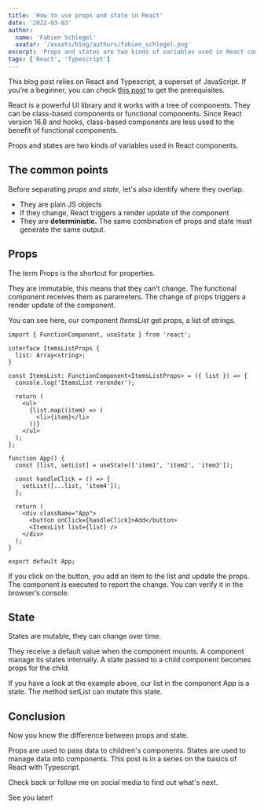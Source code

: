 ```yaml
---
title: 'How to use props and state in React'
date: '2022-03-03'
author:
  name: 'Fabien Schlegel'
  avatar: '/assets/blog/authors/fabien_schlegel.png'
excerpt: 'Props and states are two kinds of variables used in React components.'
tags: ['React', 'Typescript']
---
```


This blog post relies on React and Typescript, a superset of JavaScript. If you’re a beginner, you can check [this post](https://www.devoreur2code.com/begin-react-with-typescript) to get the prerequisites.

React is a powerful UI library and it works with a tree of components. They can be class-based components or functional components. Since React version 16.8 and hooks, class-based components are less used to the benefit of functional components.

Props and states are two kinds of variables used in React components.

## The common points

Before separating *props* and *state*, let's also identify where they overlap.

- They are plain JS objects
- If they change, React triggers a render update of the component
- They are **deterministic.** The same combination of props and state must generate the same output.

## Props

The term Props is the shortcut for properties.

They are immutable, this means that they can’t change. The functional component receives them as parameters. The change of props triggers a render update of the component.

You can see here, our component _ItemsList_ get props, a list of strings.

```tsx
import { FunctionComponent, useState } from 'react';

interface ItemsListProps {
  list: Array<string>;
}

const ItemsList: FunctionComponent<ItemsListProps> = ({ list }) => {
  console.log('ItemsList rerender');

  return (
    <ul>
      {list.map((item) => (
        <li>{item}</li>
      ))}
    </ul>
  );
};

function App() {
  const [list, setList] = useState(['item1', 'item2', 'item3']);

  const handleClick = () => {
    setList([...list, 'item4']);
  };

  return (
    <div className="App">
      <button onClick={handleClick}>Add</button>
      <ItemsList list={list} />
    </div>
  );
}

export default App;
```

If you click on the button, you add an item to the list and update the props. The component is executed to report the change. You can verify it in the browser’s console.

## State

States are mutable, they can change over time.

They receive a default value when the component mounts. A component manage its states internally. A state passed to a child component becomes props for the child.

If you have a look at the example above, our list in the component App is a state. The method setList can mutate this state.

## Conclusion

Now you know the difference between props and state.

Props are used to pass data to children's components. States are used to manage data into components. This post is in a series on the basics of React with Typescript.

Check back or follow me on social media to find out what's next.

See you later!
